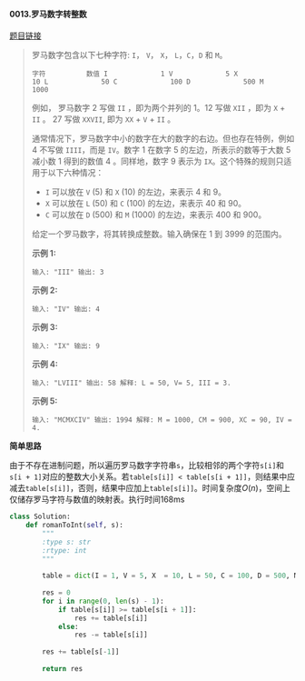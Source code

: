 #### 0013.罗马数字转整数

[题目链接](https://leetcode-cn.com/problems/roman-to-integer/)

> 罗马数字包含以下七种字符: `I`， `V`， `X`， `L`，`C`，`D` 和 `M`。
>
> `
> 字符          数值
> I             1
> V             5
> X             10
> L             50
> C             100
> D             500
> M             1000
> `
>
> 例如， 罗马数字 2 写做 `II` ，即为两个并列的 1。12 写做 `XII` ，即为 `X` + `II` 。 27 写做  `XXVII`, 即为 `XX` + `V` + `II` 。
>
> 通常情况下，罗马数字中小的数字在大的数字的右边。但也存在特例，例如 4 不写做 `IIII`，而是 `IV`。数字 1 在数字 5 的左边，所表示的数等于大数 5 减小数 1 得到的数值 4 。同样地，数字 9 表示为 `IX`。这个特殊的规则只适用于以下六种情况：
>
> - `I` 可以放在 `V` (5) 和 `X` (10) 的左边，来表示 4 和 9。
> - `X` 可以放在 `L` (50) 和 `C` (100) 的左边，来表示 40 和 90。 
> - `C` 可以放在 `D` (500) 和 `M` (1000) 的左边，来表示 400 和 900。
>
> 给定一个罗马数字，将其转换成整数。输入确保在 1 到 3999 的范围内。
>
> **示例 1:**
>
> `
> 输入: "III"
> 输出: 3
> `
>
> **示例 2:**
>
> `
> 输入: "IV"
> 输出: 4
> `
>
> **示例 3:**
>
> `
> 输入: "IX"
> 输出: 9
> `
>
> **示例 4:**
>
> `
> 输入: "LVIII"
> 输出: 58
> 解释: L = 50, V= 5, III = 3.
> `
>
> **示例 5:**
>
> `
> 输入: "MCMXCIV"
> 输出: 1994
> 解释: M = 1000, CM = 900, XC = 90, IV = 4.
> `

**简单思路**

由于不存在进制问题，所以遍历罗马数字字符串`s`，比较相邻的两个字符`s[i]`和`s[i + 1]`对应的整数大小关系。若`table[s[i]] < table[s[i + 1]]`，则结果中应减去`table[s[i]]`，否则，结果中应加上`table[s[i]]`。时间复杂度$O(n)$，空间上仅储存罗马字符与数值的映射表。执行时间168ms

```python
class Solution:
    def romanToInt(self, s):
        """
        :type s: str
        :rtype: int
        """
        
        table = dict(I = 1, V = 5, X  = 10, L = 50, C = 100, D = 500, M = 1000)
        
        res = 0
        for i in range(0, len(s) - 1):
            if table[s[i]] >= table[s[i + 1]]:
                res += table[s[i]]
            else:
                res -= table[s[i]]
        
        res += table[s[-1]]
        
        return res
```

